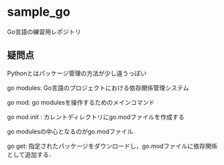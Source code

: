 # sample_go
Go言語の練習用レポジトリ

## 疑問点

Pythonとはパッケージ管理の方法が少し違うっぽい

go modules: Go言語のプロジェクトにおける依存関係管理システム

go mod: go modulesを操作するためのメインコマンド

go mod init <module-path>: カレントディレクトリにgo.modファイルを作成する

go modulesの中心となるのがgo.modファイル

go get: 指定されたパッケージをダウンロードし，go.modファイルに依存関係として追加する．
